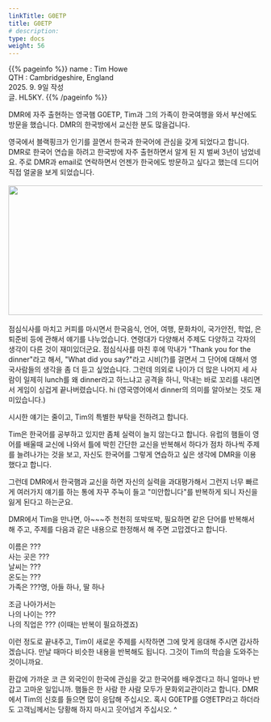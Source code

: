 ```yaml
---
linkTitle: G0ETP
title: G0ETP
# description: 
type: docs
weight: 56
---
```

{{% pageinfo %}}
name : Tim Howe<br>
QTH   : Cambridgeshire, England<br>
2025. 9. 9일 작성<br>
글. HL5KY.
{{% /pageinfo %}}

DMR에 자주 출현하는 영국햄 G0ETP, Tim과 그의 가족이 한국여행을 와서 부산에도 방문을 했습니다. DMR의 한국방에서 교신한 분도 많을겁니다.

영국에서 블랙핑크가 인기를 끌면서 한국과 한국어에 관심을 갖게 되었다고 합니다. DMR로 한국어 연습을 하려고 한국방에 자주 출현하면서 알게 된 지 벌써 3년이 넘었네요. 주로 DMR과 email로 연락하면서 언젠가 한국에도 방문하고 싶다고 했는데 드디어 직접 얼굴을 보게 되었습니다.<br>
<br>
<img src="/friendship/img/G0ETP.png" style="width:780px;height:256"><br>
<br>
점심식사를 마치고 커피를 마시면서 한국음식, 언어, 여행, 문화차이, 국가안전, 학업, 은퇴준비 등에 관해서 얘기를 나누었습니다. 연령대가 다양해서 주제도 다양하고 각자의 생각이 다른 것이 재미있더군요. 점심식사를 마친 후에 막내가 "Thank you for the dinner"라고 해서, "What did you say?"라고 시비(?)를 걸면서 그 단어에 대해서 영국사람들의 생각을 좀 더 듣고 싶었습니다. 그런데 의외로 나이가 더 많은 나머지 세 사람이 일제히 lunch를 왜 dinner라고 하느냐고 공격을 하니, 막내는 바로 꼬리를 내리면서 게임이 싱겁게 끝나버렸습니다. hi (영국영어에서 dinner의 의미를 알아보는 것도 재미있습니다.)

시시한 얘기는 줄이고, Tim의 특별한 부탁을 전하려고 합니다.

Tim은 한국어를 공부하고 있지만 좀체 실력이 늘지 않는다고 합니다. 유럽의 햄들이 영어를 배울때 교신에 나와서 틀에 박힌 간단한 교신을 반복해서 하다가 점차 하나씩 주제를 늘려나가는 것을 보고, 자신도 한국어를 그렇게 연습하고 싶은 생각에 DMR을 이용했다고 합니다.

그런데 DMR에서 한국햄과 교신을 하면 자신의 실력을 과대평가해서 그런지 너무 빠르게 여러가지 얘기를 하는 통에 자꾸 주눅이 들고 "미안합니다"를 반복하게 되니 자신을 잃게 된다고 하는군요.

DMR에서 Tim을 만나면, 아~~~주 천천히 또박또박, 필요하면 같은 단어를 반복해서 해 주고, 주제를 다음과 같은 내용으로 한정해서 해 주면 고맙겠다고 합니다.

이름은 ???<br>
사는 곳은 ???<br>
날씨는 ???<br>
온도는 ???<br>
가족은 ???명, 아들 하나, 딸 하나<br>

조금 나아가서는<br>
나의 나이는 ???<br>
나의 직업은 ??? (이때는 반복이 필요하겠죠)<br>

이런 정도로 끝내주고, Tim이 새로운 주제를 시작하면 그에 맞게 응대해 주시면 감사하겠습니다. 만날 때마다 비슷한 내용을 반복해도 됩니다. 그것이 Tim의 학습을 도와주는 것이니까요.

환갑에 가까운 코 큰 외국인이 한국에 관심을 갖고 한국어를 배우겠다고 하니 얼마나 반갑고 고마운 일입니까. 햄들은 한 사람 한 사람 모두가 문화외교관이라고 합니다. DMR에서 Tim의 신호를 들으면 많이 응답해 주십시오. 혹시 G0ETP를 G영ETP라고 하더라도 고객님께서는 당황해 하지 마시고 웃어넘겨 주십시오. ^